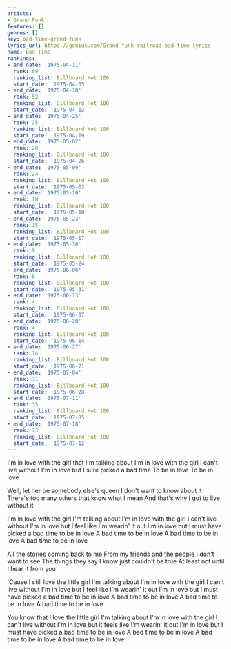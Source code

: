 ```yaml
---
artists:
- Grand Funk
features: []
genres: []
key: bad-time-grand-funk
lyrics_url: https://genius.com/Grand-funk-railroad-bad-time-lyrics
name: Bad Time
rankings:
- end_date: '1975-04-11'
  rank: 69
  ranking_list: Billboard Hot 100
  start_date: '1975-04-05'
- end_date: '1975-04-18'
  rank: 52
  ranking_list: Billboard Hot 100
  start_date: '1975-04-12'
- end_date: '1975-04-25'
  rank: 35
  ranking_list: Billboard Hot 100
  start_date: '1975-04-19'
- end_date: '1975-05-02'
  rank: 28
  ranking_list: Billboard Hot 100
  start_date: '1975-04-26'
- end_date: '1975-05-09'
  rank: 24
  ranking_list: Billboard Hot 100
  start_date: '1975-05-03'
- end_date: '1975-05-16'
  rank: 18
  ranking_list: Billboard Hot 100
  start_date: '1975-05-10'
- end_date: '1975-05-23'
  rank: 15
  ranking_list: Billboard Hot 100
  start_date: '1975-05-17'
- end_date: '1975-05-30'
  rank: 9
  ranking_list: Billboard Hot 100
  start_date: '1975-05-24'
- end_date: '1975-06-06'
  rank: 6
  ranking_list: Billboard Hot 100
  start_date: '1975-05-31'
- end_date: '1975-06-13'
  rank: 4
  ranking_list: Billboard Hot 100
  start_date: '1975-06-07'
- end_date: '1975-06-20'
  rank: 4
  ranking_list: Billboard Hot 100
  start_date: '1975-06-14'
- end_date: '1975-06-27'
  rank: 14
  ranking_list: Billboard Hot 100
  start_date: '1975-06-21'
- end_date: '1975-07-04'
  rank: 31
  ranking_list: Billboard Hot 100
  start_date: '1975-06-28'
- end_date: '1975-07-11'
  rank: 35
  ranking_list: Billboard Hot 100
  start_date: '1975-07-05'
- end_date: '1975-07-18'
  rank: 73
  ranking_list: Billboard Hot 100
  start_date: '1975-07-12'
---
```

I'm in love with the girl that I'm talking about
I'm in love with the girl I can't live without
I'm in love but I sure picked a bad time
To be in love
To be in love

Well, let her be somebody else's queen
I don't want to know about it
There's too many others that know what I mean
And that's why I got to live without it

I'm in love with the girl I'm talking about
I'm in love with the girl I can't live without
I'm in love but I feel like I'm wearin' it out
I'm in love but I must have picked a bad time to be in love
A bad time to be in love
A bad time to be in love
A bad time to be in love

All the stories coming back to me
From my friends and the people I don't want to see
The things they say I know just couldn't be true
At least not until I hear it from you

'Cause I still love the little girl I'm talking about
I'm in love with the girl I can't live without
I'm in love but I feel like I'm wearin' it out
I'm in love but I must have picked a bad time to be in love
A bad time to be in love
A bad time to be in love
A bad time to be in love

You know that I love the little girl I'm talking about
I'm in love with the girl I can't live without
I'm in love but it feels like I'm wearin' it out
I'm in love but I must have picked a bad time to be in love
A bad time to be in love
A bad time to be in love
A bad time to be in love

